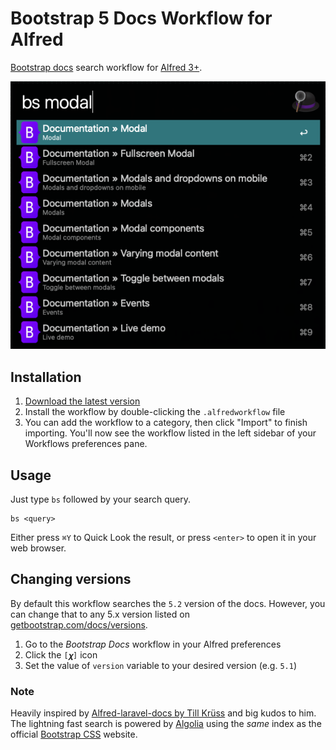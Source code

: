 # Bootstrap 5 Docs Workflow for Alfred

[Bootstrap docs](https://getbootstrap.com/docs) search workflow for [Alfred 3+](https://www.alfredapp.com).

![Screenshot](screenshot.png)

## Installation

1. [Download the latest version](https://github.com/jerryklimcik/alfred-bootstrap-docs/releases/download/0.1.2/alfred-bootstrap-docs.alfredworkflow)
2. Install the workflow by double-clicking the `.alfredworkflow` file
3. You can add the workflow to a category, then click "Import" to finish importing. You'll now see the workflow listed in the left sidebar of your Workflows preferences pane.

## Usage

Just type `bs` followed by your search query.

```
bs <query>
```

Either press `⌘Y` to Quick Look the result, or press `<enter>` to open it in your web browser.

## Changing versions

By default this workflow searches the `5.2` version of the docs. However, you can change that to any 5.x version listed on [getbootstrap.com/docs/versions](https://getbootstrap.com/docs/versions/).

1. Go to the _Bootstrap Docs_ workflow in your Alfred preferences
2. Click the `[𝝌]` icon
3. Set the value of `version` variable to your desired version (e.g. `5.1`)

### Note

Heavily inspired by [Alfred-laravel-docs by Till Krüss](https://github.com/tillkruss/alfred-laravel-docs) and big kudos to him.
The lightning fast search is powered by [Algolia](https://www.algolia.com) using the _same_ index as the official [Bootstrap CSS](https://getbootstrap.com) website.

